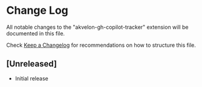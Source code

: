 # Change Log

All notable changes to the "akvelon-gh-copilot-tracker" extension will be documented in this file.

Check [Keep a Changelog](http://keepachangelog.com/) for recommendations on how to structure this file.

## [Unreleased]

- Initial release